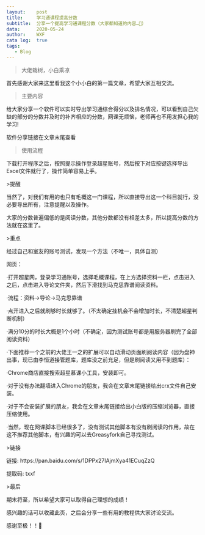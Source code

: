 ```yaml
---
layout:    post
title:     学习通课程提高分数
subtitle:  分享一个提高学习通课程分数（大家都知道的内容…🙈）
data:      2020-05-24
author:    WXF
cata log:  true
tags:      
   - Blog
---
```


>大佬栽树，小白乘凉

首先感谢大家来这里看我这个小小白的第一篇文章，希望大家互相交流。

 >主要内容
  
 <p>给大家分享一个软件可以实时导出学习通综合得分以及排名情况，可以看到自己欠缺的部分的分数并及时的补齐相应的分数，网课无烦恼，老师再也不用发担心我的学习!
  
 <p>软件分享链接在文章末尾查看</p>
 
 >使用流程
 
 <p>下载打开程序之后，按照提示操作登录超星账号，然后按下对应按键选择导出Excel文件就行了，操作简单容易上手。</p>
 
 <p> >提醒
 
 <p>当然了，对我们有用的也只有毛概这一门课程，所以直接导出这一个科目就行，没必要导出所有，注意提醒以及操作。</p>
 
 <p>大家的分数普遍偏低的是阅读分数，其他分数都没有相差太多，所以提高分数的方法就在这里了。</p>
 
 <p> >重点
 
 <p>经过自己和室友的账号测试，发现一个方法（不唯一，具体自测）</p>
 
<p> 网页：<p>
      <p>·打开超星网，登录学习通账号，选择毛概课程，在上方选择资料一栏，点击进入之后，点击进入导论文件夹，然后下滑找到马克思靠谱阅读资料。</p>
      <p>·流程：资料->导论->马克思靠谱</p>
      <p>·点开进入之后就刷够时长就够了。（不太确定挂机会不会增加时长，不清楚超星判断机制）</p>
      <p>·满分10分的时长大概是1个小时（不确定，因为测试账号都是用服务器刷完了全部阅读资料）</p>
      <p>·下面推荐一个之前的大佬王一之的扩展可以自动滑动页面刷阅读内容（因为盘神出事，现已由李恒道接管题库，题库没之前充足，但是刷阅读又用不到题库）：<p>
        <p>·Chrome商店直接搜索超星慕课小工具，安装即可。</p>
        <p>·对于没有办法翻墙进入Chrome的朋友，我会在文章末尾链接给出crx文件自己安装。</p>
        <p>·对于不会安装扩展的朋友，我会在文章末尾链接给出小白版的压缩浏览器，直接压缩使用。</p>
        <p>·当然，现在网课脚本已经很多了，没有测试其他脚本有没有刷阅读的作用，故在这不推荐其他脚本，有兴趣的可以去Greasyfork自己寻找测试。</p>
 
 <p>  >链接
  
  <p>链接: https://pan.baidu.com/s/1DPPx27IAjmXya41ECuqZzQ </p>
 <p> 提取码: txxf</p>
  
  <p> >最后
  
  <p>期末将至，所以希望大家可以取得自己理想的成绩！</p>
  
  
 <p> 感兴趣的话可以收藏此页，之后会分享一些有用的教程供大家讨论交流。</p>
 <p> 感谢至极！！🙈</p>
  
      
